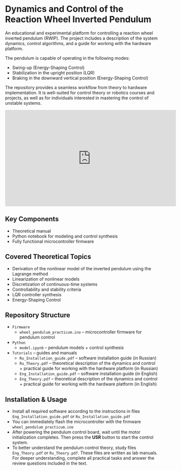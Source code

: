 # Dynamics and Control of the Reaction Wheel Inverted Pendulum

An educational and experimental platform for controlling a reaction wheel inverted pendulum (RWIP). The project includes a description of the system dynamics, control algorithms, and a guide for working with the hardware platform.

The pendulum is capable of operating in the following modes:
- Swing-up (Energy-Shaping Control)
- Stabilization in the upright position (LQR)
- Braking in the downward vertical position (Energy-Shaping Control)

The repository provides a seamless workflow from theory to hardware implementation. It is well-suited for control theory or robotics courses and projects, as well as for individuals interested in mastering the control of unstable systems.

<iframe width="560" height="315" src="https://www.youtube.com/embed/FLvGr2hywII?si=na-84_gE-Qchdphm" title="YouTube video player" frameborder="0" allow="accelerometer; autoplay; clipboard-write; encrypted-media; gyroscope; picture-in-picture; web-share" referrerpolicy="strict-origin-when-cross-origin" allowfullscreen></iframe>

## Key Components
- Theoretical manual
- Python notebook for modeling and control synthesis
- Fully functional microcontroller firmware

## Covered Theoretical Topics
- Derivation of the nonlinear model of the inverted pendulum using the Lagrange method
- Linearization of nonlinear models
- Discretization of continuous-time systems
- Controllability and stability criteria
- LQR controller synthesis
- Energy-Shaping Control

## Repository Structure

 - `Firmware`
   - `wheel_pendulum_practicum.ino` – microcontroller firmware for pendulum control
 - `Python`
   - `model.ipynb` – pendulum models + control synthesis
 - `Tutorials` – guides and manuals
   - `Ru_Installation_guide.pdf` – software installation guide (in Russian)
   - `Ru_Theory.pdf` – theoretical description of the dynamics and control + practical guide for working with the hardware platform (in Russian)
   - `Eng_Installation_guide.pdf` – software installation guide (in English)
   - `Eng_Theory.pdf` – theoretical description of the dynamics and control + practical guide for working with the hardware platform (in English)

## Installation & Usage
- Install all required software according to the instructions in files `Eng_Installation_guide.pdf` or `Ru_Installation_guide.pdf`
- You can immediately flash the microcontroller with the firmware `wheel_pendulum_practicum.ino`
- After powering the pendulum control board, wait until the motor initialization completes. Then press the **USR** button to start the control system.
- To better understand the pendulum control theory, study files ``Eng_Theory.pdf`` or ``Ru_Theory.pdf``. These files are written as lab manuals. For deeper understanding, complete all practical tasks and answer the review questions included in the text.
